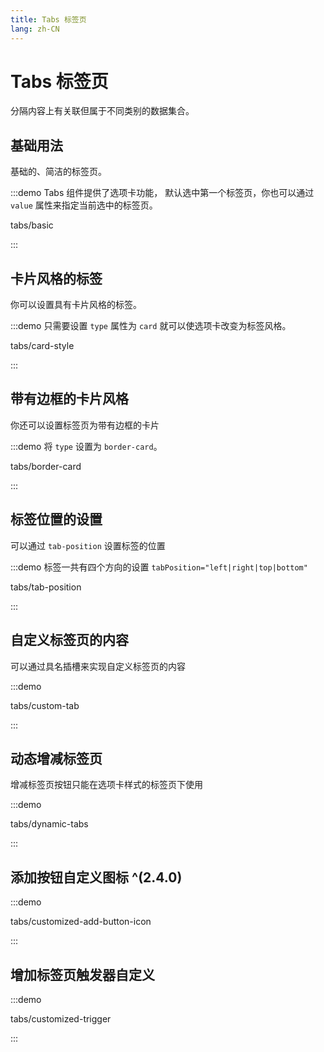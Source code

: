 ```yaml
---
title: Tabs 标签页
lang: zh-CN
---
```


# Tabs 标签页

分隔内容上有关联但属于不同类别的数据集合。

## 基础用法

基础的、简洁的标签页。

:::demo Tabs 组件提供了选项卡功能， 默认选中第一个标签页，你也可以通过 `value` 属性来指定当前选中的标签页。

tabs/basic

:::

## 卡片风格的标签

你可以设置具有卡片风格的标签。

:::demo 只需要设置 `type` 属性为 `card` 就可以使选项卡改变为标签风格。

tabs/card-style

:::

## 带有边框的卡片风格

你还可以设置标签页为带有边框的卡片

:::demo 将 `type` 设置为 `border-card`。

tabs/border-card

:::

## 标签位置的设置

可以通过 `tab-position` 设置标签的位置

:::demo 标签一共有四个方向的设置 `tabPosition="left|right|top|bottom"`

tabs/tab-position

:::

## 自定义标签页的内容

可以通过具名插槽来实现自定义标签页的内容

:::demo

tabs/custom-tab

:::

## 动态增减标签页

增减标签页按钮只能在选项卡样式的标签页下使用

:::demo

tabs/dynamic-tabs

:::

## 添加按钮自定义图标 ^(2.4.0)

:::demo

tabs/customized-add-button-icon

:::

## 增加标签页触发器自定义

:::demo

tabs/customized-trigger

:::

